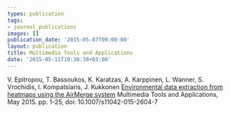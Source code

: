 ```yaml
---
types: publication
tags:
- journal_publications
images: []
publication_date: '2015-05-07T00:00:00'
layout: publication
title: Multimedia Tools and Applications
date: '2015-05-11T10:30:38+03:00'
---
```

<p>V. Epitropou, T. Bassoukos, K. Karatzas, A. Karppinen, L. Wanner, S. Vrochidis, I. Kompatsiaris, J. Kukkonen <a href="http://link.springer.com/article/10.1007/s11042-015-2604-7" target="_blank">Environmental data extraction from heatmaps using the AirMerge system</a> Multimedia Tools and Applications, May 2015. pp. 1-25, doi: 10.1007/s11042-015-2604-7</p>
